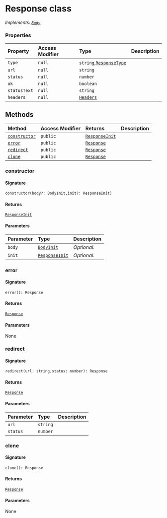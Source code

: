 # Response class

_Implements: [`Body`](body.md)_







### Properties

| Property	   | Access Modifier | Type	| Description|
|:-------------|:----|:-------|:-----------|
|`type`     | `null` | `string`,[`ResponseType`](responsetype.md) |  |
|`url`     | `null` | `string` |  |
|`status`     | `null` | `number` |  |
|`ok`     | `null` | `boolean` |  |
|`statusText`     | `null` | `string` |  |
|`headers`     | `null` | [`Headers`](headers.md) |  |




## Methods

| Method	   | Access Modifier | Returns	| Description|
|:-------------|:----|:-------|:-----------|
|[`constructor`](#constructor)     | `public` | [`ResponseInit`](responseinit.md) |  |
|[`error`](#error)     | `public` | [`Response`](response.md) |  |
|[`redirect`](#redirect)     | `public` | [`Response`](response.md) |  |
|[`clone`](#clone)     | `public` | [`Response`](response.md) |  |




### constructor



#### Signature
`constructor(body?: BodyInit,init?: ResponseInit)`

#### Returns
[`ResponseInit`](responseinit.md)


#### Parameters


| Parameter	   | Type    | Description |
|:-------------|:---------------|:------------|
| `body`    | [`BodyInit`](whatwg-fetch-module.md#types) | _Optional._ |
| `init`    | [`ResponseInit`](responseinit.md) | _Optional._ |


### error



#### Signature
`error(): Response`

#### Returns
[`Response`](response.md)


#### Parameters
None


### redirect



#### Signature
`redirect(url: string,status: number): Response`

#### Returns
[`Response`](response.md)


#### Parameters


| Parameter	   | Type    | Description |
|:-------------|:---------------|:------------|
| `url`    | `string` |  |
| `status`    | `number` |  |


### clone



#### Signature
`clone(): Response`

#### Returns
[`Response`](response.md)


#### Parameters
None

